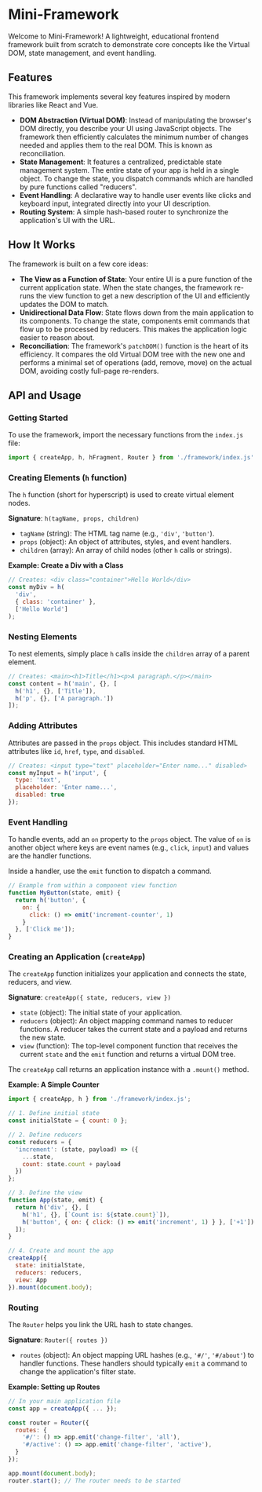 # Mini-Framework

Welcome to Mini-Framework! A lightweight, educational frontend framework built from scratch to demonstrate core concepts like the Virtual DOM, state management, and event handling.

## Features

This framework implements several key features inspired by modern libraries like React and Vue.

* **DOM Abstraction (Virtual DOM)**: Instead of manipulating the browser's DOM directly, you describe your UI using JavaScript objects. The framework then efficiently calculates the minimum number of changes needed and applies them to the real DOM. This is known as reconciliation.
* **State Management**: It features a centralized, predictable state management system. The entire state of your app is held in a single object. To change the state, you dispatch commands which are handled by pure functions called "reducers".
* **Event Handling**: A declarative way to handle user events like clicks and keyboard input, integrated directly into your UI description.
* **Routing System**: A simple hash-based router to synchronize the application's UI with the URL.

## How It Works

The framework is built on a few core ideas:

* **The View as a Function of State**: Your entire UI is a pure function of the current application state. When the state changes, the framework re-runs the view function to get a new description of the UI and efficiently updates the DOM to match.
* **Unidirectional Data Flow**: State flows down from the main application to its components. To change the state, components emit commands that flow up to be processed by reducers. This makes the application logic easier to reason about.
* **Reconciliation**: The framework's `patchDOM()` function is the heart of its efficiency. It compares the old Virtual DOM tree with the new one and performs a minimal set of operations (add, remove, move) on the actual DOM, avoiding costly full-page re-renders.

## API and Usage

### Getting Started

To use the framework, import the necessary functions from the `index.js` file:

```javascript
import { createApp, h, hFragment, Router } from './framework/index.js'
```

### Creating Elements (`h` function)

The `h` function (short for hyperscript) is used to create virtual element nodes.

**Signature**: `h(tagName, props, children)`

* `tagName` (string): The HTML tag name (e.g., `'div'`, `'button'`).
* `props` (object): An object of attributes, styles, and event handlers.
* `children` (array): An array of child nodes (other `h` calls or strings).

**Example: Create a Div with a Class**

```javascript
// Creates: <div class="container">Hello World</div>
const myDiv = h(
  'div', 
  { class: 'container' }, 
  ['Hello World']
);
```

### Nesting Elements

To nest elements, simply place `h` calls inside the `children` array of a parent element.

```javascript
// Creates: <main><h1>Title</h1><p>A paragraph.</p></main>
const content = h('main', {}, [
  h('h1', {}, ['Title']),
  h('p', {}, ['A paragraph.'])
]);
```

### Adding Attributes

Attributes are passed in the `props` object. This includes standard HTML attributes like `id`, `href`, `type`, and `disabled`.

```javascript
// Creates: <input type="text" placeholder="Enter name..." disabled>
const myInput = h('input', { 
  type: 'text',
  placeholder: 'Enter name...',
  disabled: true 
});
```

### Event Handling

To handle events, add an `on` property to the `props` object. The value of `on` is another object where keys are event names (e.g., `click`, `input`) and values are the handler functions.

Inside a handler, use the `emit` function to dispatch a command.

```javascript
// Example from within a component view function
function MyButton(state, emit) {
  return h('button', {
    on: {
      click: () => emit('increment-counter', 1)
    }
  }, ['Click me']);
}
```

### Creating an Application (`createApp`)

The `createApp` function initializes your application and connects the state, reducers, and view.

**Signature**: `createApp({ state, reducers, view })`

* `state` (object): The initial state of your application.
* `reducers` (object): An object mapping command names to reducer functions. A reducer takes the current state and a payload and returns the new state.
* `view` (function): The top-level component function that receives the current `state` and the `emit` function and returns a virtual DOM tree.

The `createApp` call returns an application instance with a `.mount()` method.

**Example: A Simple Counter**

```javascript
import { createApp, h } from './framework/index.js';

// 1. Define initial state
const initialState = { count: 0 };

// 2. Define reducers
const reducers = {
  'increment': (state, payload) => ({
    ...state,
    count: state.count + payload
  })
};

// 3. Define the view
function App(state, emit) {
  return h('div', {}, [
    h('h1', {}, [`Count is: ${state.count}`]),
    h('button', { on: { click: () => emit('increment', 1) } }, ['+1'])
  ]);
}

// 4. Create and mount the app
createApp({
  state: initialState,
  reducers: reducers,
  view: App
}).mount(document.body);
```
### Routing

The `Router` helps you link the URL hash to state changes.

**Signature**: `Router({ routes })`

* `routes` (object): An object mapping URL hashes (e.g., `'#/'`, `'#/about'`) to handler functions. These handlers should typically `emit` a command to change the application's filter state.

**Example: Setting up Routes**

```javascript
// In your main application file
const app = createApp({ ... });

const router = Router({
  routes: {
    '#/': () => app.emit('change-filter', 'all'),
    '#/active': () => app.emit('change-filter', 'active'),
  }
});

app.mount(document.body);
router.start(); // The router needs to be started
```